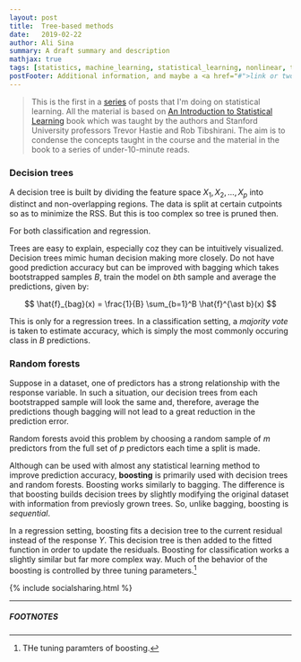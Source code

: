 ```yaml
---
layout: post
title:  Tree-based methods
date:   2019-02-22
author: Ali Sina
summary: A draft summary and description
mathjax: true
tags: [statistics, machine_learning, statistical_learning, nonlinear, trees, decision_trees, random_forests, bagging, boosting]
postFooter: Additional information, and maybe a <a href="#">link or two</a>.
---
```


> This is the first in a [series](https://alisiina.github.io/2019/01/28/statistical-learning-series.html) of posts that I'm doing on statistical learning. All the material is based on [An Introduction to Statistical Learning](http://www-bcf.usc.edu/~gareth/ISL/) book which was taught by the authors and Stanford University professors Trevor Hastie and Rob Tibshirani. The aim is to condense the concepts taught in the course and the material in the book to a series of under-10-minute reads.

### Decision trees

A decision tree is built by dividing the feature space $X_1, X_2,...,X_p$ into distinct and non-overlapping regions. The data is split at certain cutpoints so as to minimize the RSS. But this is too complex so tree is pruned then.

For both classification and regression.

Trees are easy to explain, especially coz they can be intuitively visualized. Decision trees mimic human decision making more closely. Do not have good prediction accuracy but can be improved with bagging which takes bootstrapped samples $B$, train the model on $b$th sample and average the predictions, given by:

$$ \hat{f}_{bag}(x) = \frac{1}{B} \sum_{b=1}^B \hat{f}^{\ast b}(x) $$

This is only for a regression trees. In a classification setting, a *majority vote* is taken to estimate accuracy, which is simply the most commonly occuring class in $B$ predictions.

### Random forests

Suppose in a dataset, one of predictors has a strong relationship with the response variable. In such a situation, our decision trees from each bootstrapped sample will look the same and, therefore, average the predictions though bagging will not lead to a great reduction in the prediction error.

Random forests avoid this problem by choosing a random sample of $m$ predictors from the full set of $p$ predictors each time a split is made.

Although can be used with almost any statistical learning method to improve prediction accuracy, **boosting** is primarily used with decision trees and random forests. Boosting works similarly to bagging. The difference is that boosting builds decision trees by slightly modifying the original dataset with information from previosly grown trees. So, unlike bagging, boosting is *sequential*.

In a regression setting, boosting fits a decision tree to the current residual instead of the response $Y$. This decision tree is then added to the fitted function in order to update the residuals. Boosting for classification works a slightly similar but far more complex way. Much of the behavior of the boosting is controlled by three tuning parameters.[^1]

{% include socialsharing.html %}


* * *
##### FOOTNOTES


[^1]: THe tuning paramters of boosting.
